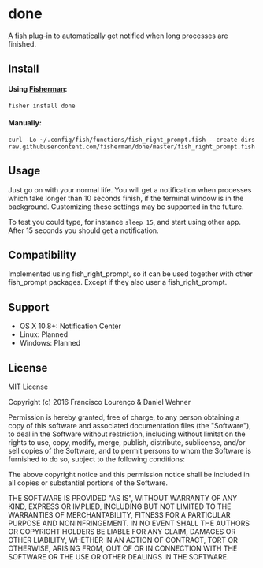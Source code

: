 # done

A [fish](https://fishshell.com/) plug-in to automatically get notified when long processes are finished.

## Install


#### Using [Fisherman](http://fisherman.sh/):
```
fisher install done
```

#### Manually:
```
curl -Lo ~/.config/fish/functions/fish_right_prompt.fish --create-dirs raw.githubusercontent.com/fisherman/done/master/fish_right_prompt.fish
```


## Usage

Just go on with your normal life. You will get a notification when processes which take longer than 10 seconds finish, if the terminal window is in the background.
Customizing these settings may be supported in the future.

To test you could type, for instance `sleep 15`, and start using other app. After 15 seconds you should get a notification.

## Compatibility

Implemented using fish_right_prompt, so it can be used together with other fish_prompt packages. Except if they also user a fish_right_prompt.

## Support
- OS X 10.8+: Notification Center
- Linux: Planned
- Windows: Planned

## License
MIT License

Copyright (c) 2016 Francisco Lourenço & Daniel Wehner

Permission is hereby granted, free of charge, to any person obtaining a copy
of this software and associated documentation files (the "Software"), to deal
in the Software without restriction, including without limitation the rights
to use, copy, modify, merge, publish, distribute, sublicense, and/or sell
copies of the Software, and to permit persons to whom the Software is
furnished to do so, subject to the following conditions:

The above copyright notice and this permission notice shall be included in all
copies or substantial portions of the Software.

THE SOFTWARE IS PROVIDED "AS IS", WITHOUT WARRANTY OF ANY KIND, EXPRESS OR
IMPLIED, INCLUDING BUT NOT LIMITED TO THE WARRANTIES OF MERCHANTABILITY,
FITNESS FOR A PARTICULAR PURPOSE AND NONINFRINGEMENT. IN NO EVENT SHALL THE
AUTHORS OR COPYRIGHT HOLDERS BE LIABLE FOR ANY CLAIM, DAMAGES OR OTHER
LIABILITY, WHETHER IN AN ACTION OF CONTRACT, TORT OR OTHERWISE, ARISING FROM,
OUT OF OR IN CONNECTION WITH THE SOFTWARE OR THE USE OR OTHER DEALINGS IN THE
SOFTWARE.
